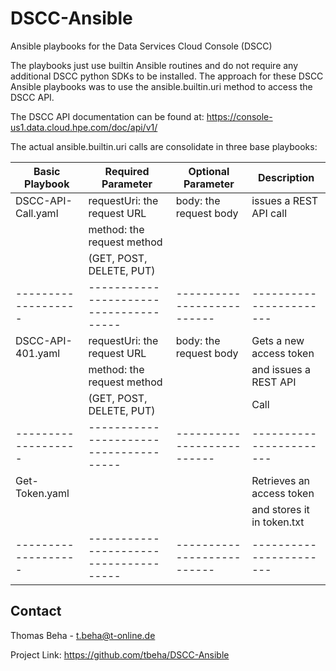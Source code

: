 # DSCC-Ansible
Ansible playbooks for the Data Services Cloud Console (DSCC)

The playbooks just use builtin Ansible routines and do not require any additional DSCC python SDKs to be installed. The approach for these DSCC Ansible playbooks was to use the ansible.builtin.uri method to access the DSCC API. 

The DSCC API documentation can be found at: https://console-us1.data.cloud.hpe.com/doc/api/v1/

The actual ansible.builtin.uri calls are consolidate in three base playbooks:

| Basic Playbook    | Required Parameter                   | Optional Parameter       | Description           | 
|-------------------|--------------------------------------|--------------------------|-----------------------|
|DSCC-API-Call.yaml | requestUri: the request URL          | body: the request body   |issues a REST API call |
|                   | method: the request method           |                          |                       |
|                   |         (GET, POST, DELETE, PUT)     |                          |                       |
|-------------------|--------------------------------------|--------------------------|-----------------------|
|DSCC-API-401.yaml  | requestUri: the request URL          | body: the request body   |Gets a new access token|
|                   | method: the request method           |                          |and issues a REST API  |
|                   |         (GET, POST, DELETE, PUT)     |                          |Call                   |
|-------------------|--------------------------------------|--------------------------|-----------------------|
|Get-Token.yaml     |                                      |                          |Retrieves an access token |
|                   |                                      |                          |and stores it in token.txt |
|-------------------|--------------------------------------|--------------------------|-----------------------|



## Contact
Thomas Beha - t.beha@t-online.de

Project Link: https://github.com/tbeha/DSCC-Ansible 
